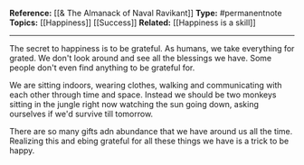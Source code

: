 
**Reference:** [[& The Almanack of Naval Ravikant]]
**Type:** #permanentnote 
**Topics:** [[Happiness]] [[Success]]
**Related:** [[Happiness is a skill]] 

----


The secret to happiness is to be grateful. As humans, we take everything for grated. We don't look around and see all the blessings we have. Some people don't even find anything to be grateful for.

We are sitting indoors, wearing clothes, walking and communicating with each other through time and space. Instead we should be two monkeys sitting in the jungle right now watching the sun going down, asking ourselves if we'd survive till tomorrow.

There are so many gifts adn abundance that we have around us all the time. Realizing this and ebing grateful for all these things we have is a trick to be happy.